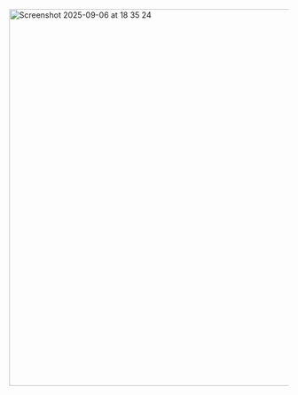 <img width="1162" height="679" alt="Screenshot 2025-09-06 at 18 35 24" src="https://github.com/user-attachments/assets/6f5895d3-2e5e-4db5-998b-ac8e0578b423" />
